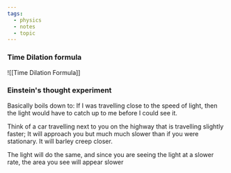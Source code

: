 ```yaml
---
tags:
  - physics
  - notes
  - topic
---
```

### Time Dilation formula
![[Time Dilation Formula]]
### Einstein's thought experiment
Basically boils down to: 
If I was travelling close to the speed of light, then the light would have to catch up to me before I could see it. 

Think of a car travelling next to you on the highway that is travelling slightly faster; It will approach you but much much slower than if you were stationary. It will barley creep closer. 

The light will do the same, and since you are seeing the light at a slower rate, the area you see will appear slower

